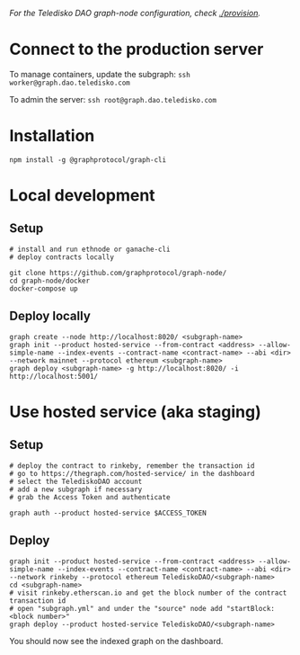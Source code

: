 *For the Teledisko DAO graph-node configuration, check [./provision](./provision.md).*

# Connect to the production server

To manage containers, update the subgraph: `ssh worker@graph.dao.teledisko.com`

To admin the server: `ssh root@graph.dao.teledisko.com`

# Installation
```
npm install -g @graphprotocol/graph-cli
```

# Local development

## Setup
```
# install and run ethnode or ganache-cli
# deploy contracts locally

git clone https://github.com/graphprotocol/graph-node/
cd graph-node/docker
docker-compose up
```

## Deploy locally
```
graph create --node http://localhost:8020/ <subgraph-name>
graph init --product hosted-service --from-contract <address> --allow-simple-name --index-events --contract-name <contract-name> --abi <dir> --network mainnet --protocol ethereum <subgraph-name>
graph deploy <subgraph-name> -g http://localhost:8020/ -i http://localhost:5001/
```

# Use hosted service (aka staging)

## Setup
```
# deploy the contract to rinkeby, remember the transaction id
# go to https://thegraph.com/hosted-service/ in the dashboard
# select the TelediskoDAO account
# add a new subgraph if necessary
# grab the Access Token and authenticate
 
graph auth --product hosted-service $ACCESS_TOKEN
```

## Deploy
```
graph init --product hosted-service --from-contract <address> --allow-simple-name --index-events --contract-name <contract-name> --abi <dir> --network rinkeby --protocol ethereum TelediskoDAO/<subgraph-name>
cd <subgraph-name>
# visit rinkeby.etherscan.io and get the block number of the contract transaction id
# open "subgraph.yml" and under the "source" node add "startBlock: <block number>"
graph deploy --product hosted-service TelediskoDAO/<subgraph-name>
```

You should now see the indexed graph on the dashboard.
